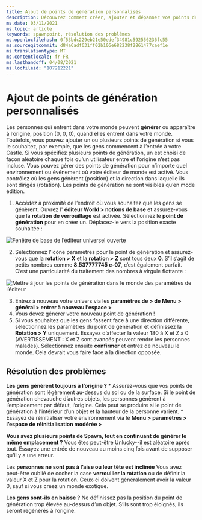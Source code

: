 ```yaml
---
title: Ajout de points de génération personnalisés
description: Découvrez comment créer, ajouter et dépanner vos points de génération personnalisés vers AltspaceVR.
ms.date: 03/11/2021
ms.topic: article
keywords: spawnpoint, résolution des problèmes
ms.openlocfilehash: 0f53bdc229eb21e50edef34981c592556236fc55
ms.sourcegitcommit: d84a6adf631ff02b106e682238f2861477caef1e
ms.translationtype: MT
ms.contentlocale: fr-FR
ms.lasthandoff: 04/08/2021
ms.locfileid: "107212221"
---
```

# <a name="adding-custom-spawn-points"></a>Ajout de points de génération personnalisés

Les personnes qui entrent dans votre monde peuvent **générer** ou apparaître à l’origine, position (0, 0, 0), quand elles entrent dans votre monde. Toutefois, vous pouvez ajouter un ou plusieurs points de génération si vous le souhaitez, par exemple, que les gens commencent à l’entrée à votre Castle. Si vous spécifiez plusieurs points de génération, un est choisi de façon aléatoire chaque fois qu’un utilisateur entre et l’origine n’est pas incluse. Vous pouvez gérer des points de génération pour n’importe quel environnement ou événement où votre éditeur de monde est activé. Vous contrôlez où les gens génèrent (position) et la direction dans laquelle ils sont dirigés (rotation). Les points de génération ne sont visibles qu’en mode édition. 

1. Accédez à proximité de l’endroit où vous souhaitez que les gens se génèrent. Ouvrez l' **éditeur World > notions de base** et assurez-vous que la **rotation de verrouillage** est activée. Sélectionnez le **point de génération** pour en créer un. Déplacez-le vers la position exacte souhaitée :

![Fenêtre de base de l’éditeur universel ouverte](images/spawn-points-img-01.png)

2. Sélectionnez l’icône paramètres pour le point de génération et assurez-vous que la **rotation > X** et la **rotation > Z** sont tous deux **0**. S’il s’agit de petits nombres comme **8.537777745 e-07**, c’est également parfait. C’est une particularité du traitement des nombres à virgule flottante :

![Mettre à jour les points de génération dans le monde des paramètres de l’éditeur](images/spawn-points-img-02.png)

3. Entrez à nouveau votre univers via les **paramètres de > de Menu > général > entrer à nouveau l’espace >**
4. Vous devez générer votre nouveau point de génération !
5. Si vous souhaitez que les gens fassent face à une direction différente, sélectionnez les paramètres du point de génération et définissez la **Rotation > Y** uniquement. Essayez d’affecter la valeur 180 à X et Z à 0 (AVERTISSEMENT : X et Z sont avancés peuvent rendre les personnes malades). Sélectionnez ensuite **confirmer** et entrez de nouveau le monde. Cela devrait vous faire face à la direction opposée. 

## <a name="troubleshooting"></a>Résolution des problèmes

**Les gens génèrent toujours à l’origine ?**
    * Assurez-vous que vos points de génération sont légèrement au-dessus du sol ou de la surface. Si le point de génération chevauche d’autres objets, les personnes génèrent à l’emplacement par défaut, l’origine. Cela peut se produire si le point de génération à l’intérieur d’un objet et la hauteur de la personne varient. 
    * Essayez de réinitialiser votre environnement via le **Menu > paramètres > l’espace de réinitialisation modérée >**

**Vous avez plusieurs points de Spawn, tout en continuant de générer le même emplacement ?**
Vous êtes peut-être Unlucky--il est aléatoire après tout. Essayez une entrée de nouveau au moins cinq fois avant de supposer qu’il y a une erreur. 

Les **personnes ne sont pas à l’aise ou leur tête est inclinée** Vous avez peut-être oublié de cocher la case **verrouiller la rotation** ou de définir la valeur X et Z pour la rotation. Ceux-ci doivent généralement avoir la valeur 0, sauf si vous créez un monde exotique. 

**Les gens sont-ils en baisse ?**
Ne définissez pas la position du point de génération trop élevée au-dessus d’un objet. S’ils sont trop éloignés, ils seront regénérés à l’origine.
